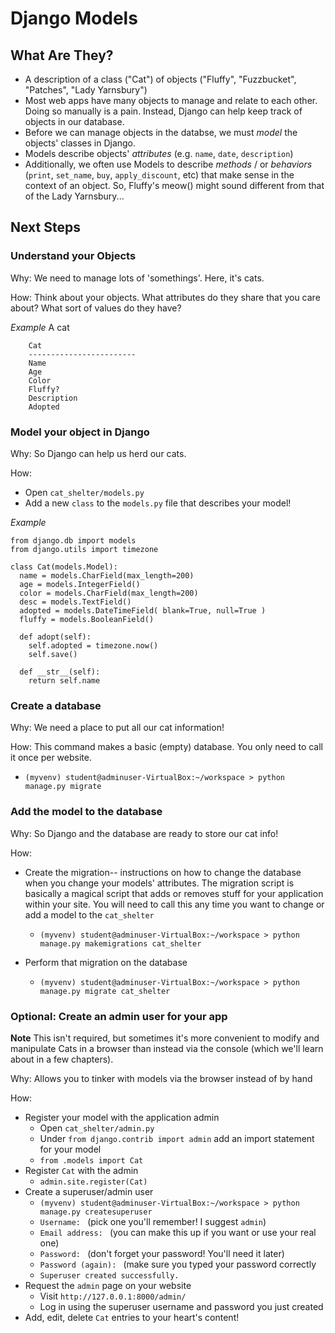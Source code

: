 # Django Models #

## What Are They? ##
- A description of a class ("Cat") of objects ("Fluffy", "Fuzzbucket", "Patches", "Lady Yarnsbury") 
- Most web apps have many objects to manage and relate to each other.  Doing so manually is a pain.  Instead, Django can help keep track of objects in our database.
- Before we can manage objects in the databse, we must *model* the objects' classes in Django.
- Models describe objects' *attributes* (e.g. `name`, `date`, `description`)
- Additionally, we often use Models to describe *methods* / or *behaviors* (`print`, `set_name`, `buy`, `apply_discount`, etc) that make sense in the context of an object.  So, Fluffy's meow() might sound different from that of the Lady Yarnsbury...


## Next Steps ##

### Understand your Objects ###

Why: We need to manage lots of 'somethings'.  Here, it's cats.

How: Think about your objects.  What attributes do they share that you care about?  What sort of values do they have?

*Example*
A cat

        Cat
        ------------------------
        Name
        Age
        Color
        Fluffy?
        Description
        Adopted
    
### Model your object in Django ### 
Why:  So Django can help us herd our cats.

How:
  - Open `cat_shelter/models.py`
  - Add a new `class` to the `models.py` file that describes your model!

*Example*

    from django.db import models
    from django.utils import timezone
    
    class Cat(models.Model):
      name = models.CharField(max_length=200)
      age = models.IntegerField()
      color = models.CharField(max_length=200)
      desc = models.TextField()
      adopted = models.DateTimeField( blank=True, null=True )
      fluffy = models.BooleanField()
    
      def adopt(self):
        self.adopted = timezone.now()
        self.save()
    
      def __str__(self):
        return self.name

### Create a database ###
Why: We need a place to put all our cat information!

How: 
This command makes a basic (empty) database.  You only need to call it once per website.
- `(myvenv) student@adminuser-VirtualBox:~/workspace > python manage.py migrate`

### Add the model to the database ###
Why: So Django and the database are ready to store our cat info!

How:

- Create the migration-- instructions on how to change the database when you change your models' attributes.  The migration script is basically a magical script that adds or removes stuff for your application within your site.  You will need to call this any time you want to change or add a model to the `cat_shelter`
    - `(myvenv) student@adminuser-VirtualBox:~/workspace > python manage.py makemigrations cat_shelter`

- Perform that migration on the database
    - `(myvenv) student@adminuser-VirtualBox:~/workspace > python manage.py migrate cat_shelter`

### Optional: Create an admin user for your app ###
**Note** This isn't required, but sometimes it's more convenient to modify and manipulate Cats in a browser than instead via the console (which we'll learn about in a few chapters).

Why: Allows you to tinker with models via the browser instead of by hand

How:

- Register your model with the application admin
    - Open `cat_shelter/admin.py`
    - Under `from django.contrib import admin` add an import statement for your model
    - `from .models import Cat`
- Register `Cat` with the admin
    - `admin.site.register(Cat)`
- Create a superuser/admin user
    - `(myvenv) student@adminuser-VirtualBox:~/workspace > python manage.py createsuperuser`
    - `Username: ` (pick one you'll remember!  I suggest `admin`)
    - `Email address: ` (you can make this up if you want or use your real one)
    - `Password: ` (don't forget your password!  You'll need it later)
    - `Password (again): ` (make sure you typed your password correctly
    - `Superuser created successfully.`
- Request the `admin` page on your website
    - Visit `http://127.0.0.1:8000/admin/`
    - Log in using the superuser username and password you just created
- Add, edit, delete `Cat` entries to your heart's content!